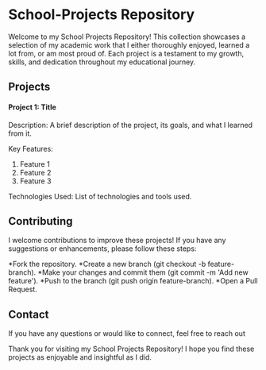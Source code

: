 # School-Projects Repository

Welcome to my School Projects Repository! This collection showcases a selection of my academic work that I either thoroughly enjoyed, learned a lot from, or am most proud of. Each project is a testament to my growth, skills, and dedication throughout my educational journey.

## Projects
#### Project 1: Title
Description: A brief description of the project, its goals, and what I learned from it.

Key Features:
  1. Feature 1
  2. Feature 2
  3. Feature 3

Technologies Used: List of technologies and tools used.

## Contributing
I welcome contributions to improve these projects! If you have any suggestions or enhancements, please follow these steps:

*Fork the repository.
*Create a new branch (git checkout -b feature-branch).
*Make your changes and commit them (git commit -m 'Add new feature').
*Push to the branch (git push origin feature-branch).
*Open a Pull Request.

## Contact
If you have any questions or would like to connect, feel free to reach out

Thank you for visiting my School Projects Repository! I hope you find these projects as enjoyable and insightful as I did.
